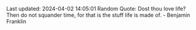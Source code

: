 Last updated: 2024-04-02 14:05:01
Random Quote: Dost thou love life? Then do not squander time, for that is the stuff life is made of. - Benjamin Franklin